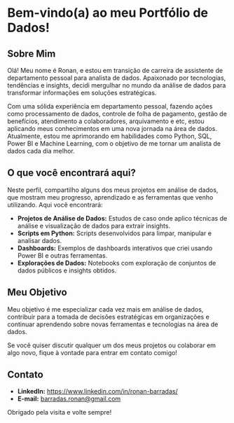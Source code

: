 # Bem-vindo(a) ao meu Portfólio de Dados!

## Sobre Mim

Olá! Meu nome é Ronan, e estou em transição de carreira de assistente de departamento pessoal para analista de dados. Apaixonado por tecnologias, tendências e insights, decidi mergulhar no mundo da análise de dados para transformar informações em soluções estratégicas.

Com uma sólida experiência em departamento pessoal, fazendo ações como processamento de dados, controle de folha de pagamento, gestão de benefícios, atendimento a colaboradores, arquivamento e etc, estou aplicando meus conhecimentos em uma nova jornada na área de dados. Atualmente, estou me aprimorando em habilidades como Python, SQL, Power BI e Machine Learning, com o objetivo de me tornar um analista de dados cada dia melhor.

## O que você encontrará aqui?

Neste perfil, compartilho alguns dos meus projetos em análise de dados, que mostram meu progresso, aprendizado e as ferramentas que venho utilizando. Aqui você encontrará:

- **Projetos de Análise de Dados:** Estudos de caso onde aplico técnicas de análise e visualização de dados para extrair insights.
- **Scripts em Python:** Scripts desenvolvidos para limpar, manipular e analisar dados.
- **Dashboards:** Exemplos de dashboards interativos que criei usando Power BI e outras ferramentas.
- **Explorações de Dados:** Notebooks com exploração de conjuntos de dados públicos e insights obtidos.

## Meu Objetivo

Meu objetivo é me especializar cada vez mais em análise de dados, contribuir para a tomada de decisões estratégicas em organizações e continuar aprendendo sobre novas ferramentas e tecnologias na área de dados.

Se você quiser discutir qualquer um dos meus projetos ou colaborar em algo novo, fique à vontade para entrar em contato comigo!

## Contato

- **LinkedIn:** https://www.linkedin.com/in/ronan-barradas/
- **E-mail:** barradas.ronan@gmail.com

Obrigado pela visita e volte sempre!

<!--
**ronanbarradas/ronanbarradas** is a ✨ _special_ ✨ repository because its `README.md` (this file) appears on your GitHub profile.

Here are some ideas to get you started:

- 🔭 I’m currently working on ...
- 🌱 I’m currently learning ...
- 👯 I’m looking to collaborate on ...
- 🤔 I’m looking for help with ...
- 💬 Ask me about ...
- 📫 How to reach me: ...
- 😄 Pronouns: ...
- ⚡ Fun fact: ...
-->

